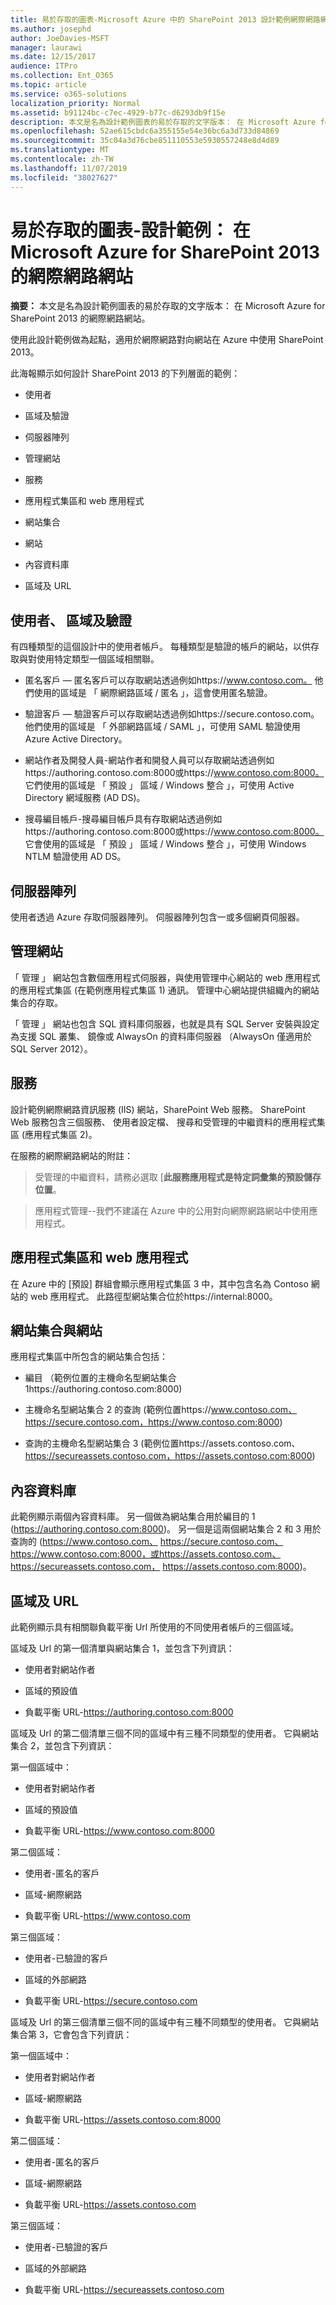 ```yaml
---
title: 易於存取的圖表-Microsoft Azure 中的 SharePoint 2013 設計範例網際網路網站
ms.author: josephd
author: JoeDavies-MSFT
manager: laurawi
ms.date: 12/15/2017
audience: ITPro
ms.collection: Ent_O365
ms.topic: article
ms.service: o365-solutions
localization_priority: Normal
ms.assetid: b91124bc-c7ec-4929-b77c-d6293db9f15e
description: 本文是名為設計範例圖表的易於存取的文字版本： 在 Microsoft Azure for SharePoint 2013 的網際網路網站。
ms.openlocfilehash: 52ae615cbdc6a355155e54e36bc6a3d733d84869
ms.sourcegitcommit: 35c04a3d76cbe851110553e5930557248e8d4d89
ms.translationtype: MT
ms.contentlocale: zh-TW
ms.lasthandoff: 11/07/2019
ms.locfileid: "38027627"
---
```

# <a name="accessible-diagram---design-sample-internet-sites-in-microsoft-azure-for-sharepoint-2013"></a>易於存取的圖表-設計範例： 在 Microsoft Azure for SharePoint 2013 的網際網路網站

**摘要：** 本文是名為設計範例圖表的易於存取的文字版本： 在 Microsoft Azure for SharePoint 2013 的網際網路網站。
  
使用此設計範例做為起點，適用於網際網路對向網站在 Azure 中使用 SharePoint 2013。
  
此海報顯示如何設計 SharePoint 2013 的下列層面的範例：
  
- 使用者
    
- 區域及驗證
    
- 伺服器陣列
    
- 管理網站
    
- 服務
    
- 應用程式集區和 web 應用程式
    
- 網站集合
    
- 網站
    
- 內容資料庫
    
- 區域及 URL
    
## <a name="users-zones-and-authentication"></a>使用者、 區域及驗證

有四種類型的這個設計中的使用者帳戶。 每種類型是驗證的帳戶的網站，以供存取與對使用特定類型一個區域相關聯。 
  
- 匿名客戶 — 匿名客戶可以存取網站透過例如https://www.contoso.com。 他們使用的區域是 「 網際網路區域 / 匿名 」，這會使用匿名驗證。
    
- 驗證客戶 — 驗證客戶可以存取網站透過例如https://secure.contoso.com。 他們使用的區域是 「 外部網路區域 / SAML 」，可使用 SAML 驗證使用 Azure Active Directory。
    
- 網站作者及開發人員-網站作者和開發人員可以存取網站透過例如https://authoring.contoso.com:8000或https://www.contoso.com:8000。 它們使用的區域是 「 預設 」 區域 / Windows 整合 」，可使用 Active Directory 網域服務 (AD DS)。
    
- 搜尋編目帳戶-搜尋編目帳戶具有存取網站透過例如https://authoring.contoso.com:8000或https://www.contoso.com:8000。 它會使用的區域是 「 預設 」 區域 / Windows 整合 」，可使用 Windows NTLM 驗證使用 AD DS。
    
## <a name="server-farm"></a>伺服器陣列

使用者透過 Azure 存取伺服器陣列。 伺服器陣列包含一或多個網頁伺服器。
  
## <a name="administration-site"></a>管理網站

「 管理 」 網站包含數個應用程式伺服器，與使用管理中心網站的 web 應用程式的應用程式集區 (在範例應用程式集區 1) 通訊。 管理中心網站提供組織內的網站集合的存取。
  
「 管理 」 網站也包含 SQL 資料庫伺服器，也就是具有 SQL Server 安裝與設定為支援 SQL 叢集、 鏡像或 AlwaysOn 的資料庫伺服器 （AlwaysOn 僅適用於 SQL Server 2012）。
  
## <a name="services"></a>服務

設計範例網際網路資訊服務 (IIS) 網站，SharePoint Web 服務。 SharePoint Web 服務包含三個服務、 使用者設定檔、 搜尋和受管理的中繼資料的應用程式集區 (應用程式集區 2)。
  
在服務的網際網路網站的附註：
  
> 受管理的中繼資料，請務必選取 [**此服務應用程式是特定詞彙集的預設儲存位置**。
    
> 應用程式管理--我們不建議在 Azure 中的公用對向網際網路網站中使用應用程式。
    
## <a name="application-pools-and-web-applications"></a>應用程式集區和 web 應用程式

在 Azure 中的 [預設] 群組會顯示應用程式集區 3 中，其中包含名為 Contoso 網站的 web 應用程式。 此路徑型網站集合位於https://internal:8000。
  
## <a name="site-collections-and-sites"></a>網站集合與網站

應用程式集區中所包含的網站集合包括：
  
- 編目 （範例位置的主機命名型網站集合 1https://authoring.contoso.com:8000)
    
- 主機命名型網站集合 2 的查詢 (範例位置https://www.contoso.com、 https://secure.contoso.com，https://www.contoso.com:8000)
    
- 查詢的主機命名型網站集合 3 (範例位置https://assets.contoso.com、 https://secureassets.contoso.com，https://assets.contoso.com:8000)
    
## <a name="content-databases"></a>內容資料庫

此範例顯示兩個內容資料庫。 另一個做為網站集合用於編目的 1 (https://authoring.contoso.com:8000)。 另一個是這兩個網站集合 2 和 3 用於查詢的 (https://www.contoso.com、 https://secure.contoso.com、 https://www.contoso.com:8000，或https://assets.contoso.com、 https://secureassets.contoso.com， https://assets.contoso.com:8000)。
  
## <a name="zones-and-urls"></a>區域及 URL

此範例顯示具有相關聯負載平衡 Url 所使用的不同使用者帳戶的三個區域。 
  
區域及 Url 的第一個清單與網站集合 1，並包含下列資訊：
  
- 使用者對網站作者
    
- 區域的預設值
    
- 負載平衡 URL-https://authoring.contoso.com:8000
    
區域及 Url 的第二個清單三個不同的區域中有三種不同類型的使用者。 它與網站集合 2，並包含下列資訊：
  
第一個區域中：
  
- 使用者對網站作者
    
- 區域的預設值
    
- 負載平衡 URL-https://www.contoso.com:8000
    
第二個區域：
  
- 使用者-匿名的客戶
    
- 區域-網際網路
    
- 負載平衡 URL-https://www.contoso.com
    
第三個區域：
  
- 使用者-已驗證的客戶
    
- 區域的外部網路
    
- 負載平衡 URL-https://secure.contoso.com
    
區域及 Url 的第三個清單三個不同的區域中有三種不同類型的使用者。 它與網站集合第 3，它會包含下列資訊：
  
第一個區域中：
  
- 使用者對網站作者
    
- 區域-網際網路
    
- 負載平衡 URL-https://assets.contoso.com:8000
    
第二個區域：
  
- 使用者-匿名的客戶
    
- 區域-網際網路
    
- 負載平衡 URL-https://assets.contoso.com
    
第三個區域：
  
- 使用者-已驗證的客戶
    
- 區域的外部網路
    
- 負載平衡 URL-https://secureassets.contoso.com
    

